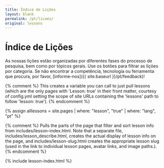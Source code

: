 ```yaml
---
title: Índice de Lições
layout: blank
permalink: /pt/licoes/
original: lessons
---
```


# Índice de Lições

As nossas lições estão organizadas por diferentes fases do processo de pesquisa, bem como por tópicos gerais. Use os botões para filtrar as lições por categoria. Se não encontrar a competência, tecnologia ou ferramenta que procura, por favor, [informe-nos]({{ site.baseurl }}/pt/feedback)!

{% comment %}
This creates a variable you can call to just pull lessons (which are the only pages with 'Lesson: true' in their front matter, courtesy of config.yml setting the scope of site URLs containing the 'lessons' path to follow 'lesson: true').
{% endcomment %}

{% assign alllessons = site.pages | where: "lesson", "true" | where: "lang", "pt" %}

{% comment %}
Pulls the parts of the page that filter and sort lesson info from includes/lesson-index.html. Note that a separate file, includes/lesson_describe.html, creates the actual display of lesson info on the page, and includes/lesson-slug.html creates the appropriate lesson slug (used in the link to individual lesson pages, avatar links, and image paths.).
{% endcomment %}

{% include lesson-index.html %}
